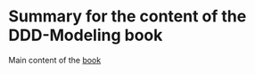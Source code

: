 # Summary for the content of the DDD-Modeling book

Main content of the [book](https://booth.pm/ja/items/1835632)
